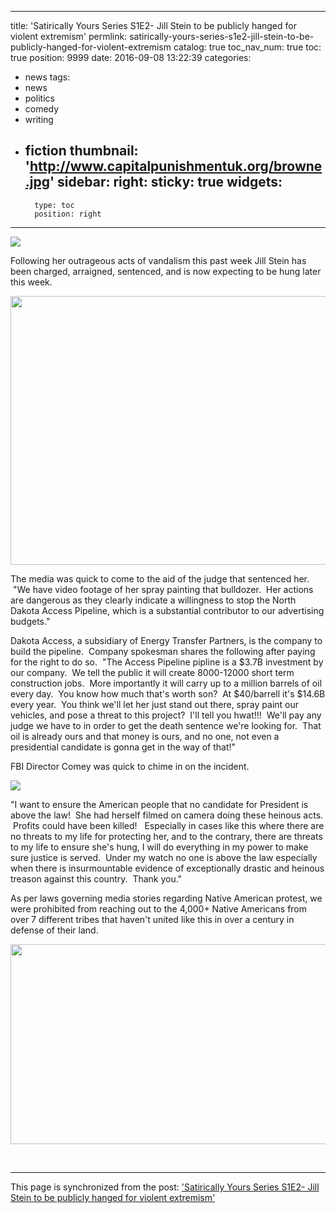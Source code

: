 
---
title: 'Satirically Yours Series S1E2- Jill Stein to be publicly hanged for violent extremism'
permlink: satirically-yours-series-s1e2-jill-stein-to-be-publicly-hanged-for-violent-extremism
catalog: true
toc_nav_num: true
toc: true
position: 9999
date: 2016-09-08 13:22:39
categories:
- news
tags:
- news
- politics
- comedy
- writing
- fiction
thumbnail: 'http://www.capitalpunishmentuk.org/browne.jpg'
sidebar:
    right:
        sticky: true
widgets:
    -
        type: toc
        position: right
---


<html>
<p><img src="http://www.capitalpunishmentuk.org/browne.jpg"/></p>
<p>Following her outrageous acts of vandalism this past week Jill Stein has been charged, arraigned, sentenced, and is now expecting to be hung later this week.</p>
<p><img src="http://bients.com/wp-content/uploads/2016/09/spray9681-730x430.png" width="730" height="430"/></p>
<p>The media was quick to come to the aid of the judge that sentenced her. &nbsp;"We have video footage of her spray painting that bulldozer. &nbsp;Her actions are dangerous as they clearly indicate a willingness to stop the North Dakota Access Pipeline, which is a substantial contributor to our advertising budgets."</p>
<p>Dakota Access, a subsidiary of Energy Transfer Partners, is the company to build the pipeline. &nbsp;Company spokesman shares the following after paying for the right to do so. &nbsp;"The Access Pipeline pipline is a $3.7B investment by our company. &nbsp;We tell the public it will create 8000-12000 short term construction jobs. &nbsp;More importantly it will carry up to a million barrels of oil every day. &nbsp;You know how much that's worth son? &nbsp;At $40/barrell it's $14.6B every year. &nbsp;You think we'll let her just stand out there, spray paint our vehicles, and pose a threat to this project? &nbsp;I'll tell you hwat!!! &nbsp;We'll pay any judge we have to in order to get the death sentence we're looking for. &nbsp;That oil is already ours and that money is ours, and no one, not even a presidential candidate is gonna get in the way of that!"</p>
<p>FBI Director Comey was quick to chime in on the incident.</p>
<p><img src="http://thehill.com/sites/default/files/styles/article_full/public/article_images/jamescomey_070815fr.jpg?itok=9NlvfCeJ"/></p>
<p>"I want to ensure the American people that no candidate for President is above the law! &nbsp;She had herself filmed on camera doing these heinous acts. &nbsp;Profits could have been killed! &nbsp;&nbsp;Especially in cases like this where there are no threats to my life for protecting her, and to the contrary, there are threats to my life to ensure she's hung, I will do everything in my power to make sure justice is served. &nbsp;Under my watch no one is above the law especially when there is insurmountable evidence of exceptionally drastic and heinous treason against this country. &nbsp;Thank you."</p>
<p>As per laws governing media stories regarding Native American protest, we were prohibited from reaching out to the 4,000+ Native Americans from over 7 different tribes that haven't united like this in over a century in defense of their land.</p>
<p><img src="http://www.planetizen.com/files/styles/news_header/public/images/29167637232_e49bda99d3_k.jpg?itok=J8tZvV2W" width="570" height="320"/></p>
<p><br></p>
</html>

- - -

This page is synchronized from the post: ['Satirically Yours Series S1E2- Jill Stein to be publicly hanged for violent extremism'](https://steemit.com/@aggroed/satirically-yours-series-s1e2-jill-stein-to-be-publicly-hanged-for-violent-extremism)
